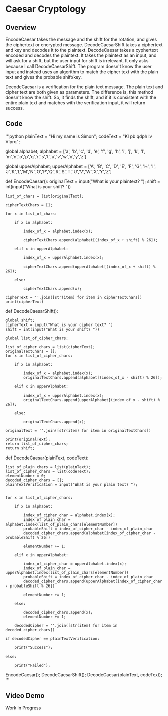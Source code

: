 # Caesar Cryptology

## Overview

EncodeCaesar takes the message and the shift for the rotation, and gives the ciphertext or encrypted message. DecodeCaesarShift takes a ciphertext and key and decodes it to the plaintext. DecodeCaesar takes a cyphertext encoded and decodes the plaintext. It takes the plaintext as an input, and will ask for a shift, but the user input for shift is irrelevant. It only asks because I call DecodeCaesarShift. The program doesn't know the user input and instead uses an algorithm to match the cipher text with the plain text and gives the probable shift/key.

DecodeCaesar is a verification for the plain text message. The plain text and cipher text are both given as parameters. The difference is, this method doesn't know the shift. So, it finds the shift, and if it is consistent with the entire plain text and matches with the verification input, it will return success.

## Code 

'''python
plainText = "Hi my name is Simon";
codeText = "Kl pb qdph lv Vlprq";

global alphabet;
alphabet = ['a', 'b', 'c', 'd', 'e', 'f', 'g', 'h', 'i', 'j', 'k', 'l', 'm','n','o','p','q','r','s','t','u','v','w','x','y','z']

global upperAlphabet;
upperAlphabet = ['A', 'B', 'C', 'D', 'E', 'F', 'G', 'H', 'I', 'J','K','L','M','N','O','P','Q','R','S','T','U','V','W','X','Y','Z']

def EncodeCaesar():
    originalText = input("What is your plaintext? ");
    shift = int(input("What is your shift? "))
    
    list_of_chars = list(originalText);
    
    cipherTextChars = [];
    
    for x in list_of_chars:
        
        if x in alphabet:
            
            index_of_x = alphabet.index(x);
            
            cipherTextChars.append(alphabet[(index_of_x + shift) % 26]);
        
        elif x in upperAlphabet:
            
            index_of_x = upperAlphabet.index(x);
            
            cipherTextChars.append(upperAlphabet[(index_of_x + shift) % 26]);
            
        else:
            
            cipherTextChars.append(x);
            
    cipherText = ''.join([str(item) for item in cipherTextChars])
    print(cipherText)



def DecodeCaesarShift():
    
    global shift;
    cipherText = input("What is your cipher text? ")
    shift = int(input("What is your shift? "))

    global list_of_cipher_chars;
    
    list_of_cipher_chars = list(cipherText);
    originalTextChars = [];
    for x in list_of_cipher_chars:
        
        if x in alphabet:
            
            index_of_x = alphabet.index(x);
            originalTextChars.append(alphabet[(index_of_x - shift) % 26]);
            
        elif x in upperAlphabet:
            
            index_of_x = upperAlphabet.index(x); 
            originalTextChars.append(upperAlphabet[(index_of_x - shift) % 26]);
        
        else:
            
            originalTextChars.append(x);
            
    originalText = ''.join([str(item) for item in originalTextChars])
    
    print(originalText);
    return list_of_cipher_chars;
    return shift;


def DecodeCaesar(plainText, codeText):
    
    list_of_plain_chars = list(plainText);
    list_of_cipher_chars = list(codeText);  
    elementNumber = 0;
    decoded_cipher_chars = [];
    plainTextVerification = input("What is your plain text? ");
    

    for x in list_of_cipher_chars:
        
        if x in alphabet:
            
            index_of_cipher_char = alphabet.index(x);
            index_of_plain_char = alphabet.index(list_of_plain_chars[elementNumber])
            probableShift = index_of_cipher_char - index_of_plain_char
            decoded_cipher_chars.append(alphabet[index_of_cipher_char - probableShift % 26])
        
            elementNumber += 1;                            
    
        elif x in upperAlphabet:
            
            index_of_cipher_char = upperAlphabet.index(x);
            index_of_plain_char = upperAlphabet.index(list_of_plain_chars[elementNumber])
            probableShift = index_of_cipher_char - index_of_plain_char
            decoded_cipher_chars.append(upperAlphabet[index_of_cipher_char - probableShift % 26])
        
            elementNumber += 1;
            
        else:
            
            decoded_cipher_chars.append(x);
            elementNumber += 1;
            
        decodedCipher = ''.join([str(item) for item in decoded_cipher_chars])
        
    if decodedCipher == plainTextVerification:
        
        print("Success");
        
    else:
        
        print("Failed");
        
    


EncodeCaesar();
DecodeCaesarShift();
DecodeCaesar(plainText, codeText);
'''

## Video Demo
Work in Progress
